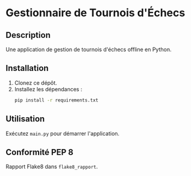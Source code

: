 # Gestionnaire de Tournois d'Échecs

## Description
Une application de gestion de tournois d'échecs offline en Python.

## Installation
1. Clonez ce dépôt.
2. Installez les dépendances : 
   ```bash
   pip install -r requirements.txt

## Utilisation
Exécutez `main.py` pour démarrer l'application.

## Conformité PEP 8
Rapport Flake8 dans `flake8_rapport`.